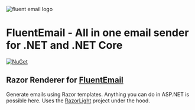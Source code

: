 ﻿![fluent email logo](https://raw.githubusercontent.com/RoLYroLLsEnterprises/RREnt.FluentEmail/main/assets/fluentemail_logo_64x64.png "FluentEmail")

# FluentEmail - All in one email sender for .NET and .NET Core

[![NuGet](https://img.shields.io/nuget/v/RREnt.FluentEmail.Razor.svg?label=RREnt.FluentEmail.Razor)](https://www.nuget.org/packages/RREnt.FluentEmail.Razor/)

## Razor Renderer for [FluentEmail](https://github.com/RoLYroLLsEnterprises/RREnt.FluentEmail)

Generate emails using Razor templates. Anything you can do in ASP.NET is possible here. Uses the [RazorLight](https://github.com/toddams/RazorLight) project under the hood.